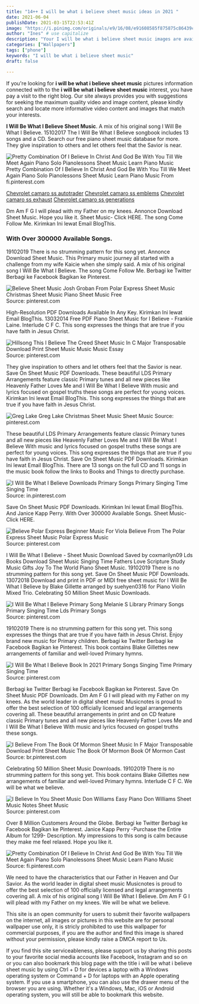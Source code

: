 ```yaml
---
title: "14++ I will be what i believe sheet music ideas in 2021 "
date: 2021-06-04
publishDate: 2021-03-15T22:53:41Z
image: "https://i.pinimg.com/originals/e9/16/08/e91608585f875875c86439ce20ebbabf.png"
author: "Ines" # use capitalize
description: "Your I will be what i believe sheet music images are available in this site. I will be what i believe sheet music are a topic that is being searched for and liked by netizens today. You can Get the I will be what i believe sheet music files here. Find and Download all free photos."
categories: ["Wallpapers"]
tags: ["phone"]
keywords: "I will be what i believe sheet music"
draft: false

---
```


If you're looking for **i will be what i believe sheet music** pictures information connected with to the **i will be what i believe sheet music** interest, you have pay a visit to the right  blog.  Our site always  provides you with  suggestions  for seeking  the maximum  quality video and image  content, please kindly search and locate more informative video content and images  that match your interests.

**I Will Be What I Believe Sheet Music**. A mix of his original song I Will Be What I Believe. 15102017 The I Will Be What I Believe songbook includes 13 songs and a CD. Search our free piano sheet music database for more. They give inspiration to others and let others feel that the Savior is near.

![Pretty Combination Of I Believe In Christ And God Be With You Till We Meet Again Piano Solo Pianolessons Sheet Music Learn Piano Music](https://i.pinimg.com/originals/e9/16/08/e91608585f875875c86439ce20ebbabf.png "Pretty Combination Of I Believe In Christ And God Be With You Till We Meet Again Piano Solo Pianolessons Sheet Music Learn Piano Music")
Pretty Combination Of I Believe In Christ And God Be With You Till We Meet Again Piano Solo Pianolessons Sheet Music Learn Piano Music From fi.pinterest.com

[Chevrolet camaro ss autotrader](/chevrolet-camaro-ss-autotrader/)
[Chevrolet camaro ss emblems](/chevrolet-camaro-ss-emblems/)
[Chevrolet camaro ss exhaust](/chevrolet-camaro-ss-exhaust/)
[Chevrolet camaro ss generations](/chevrolet-camaro-ss-generations/)

Dm Am F G I will plead with my Father on my knees. Annonce Download Sheet Music. Hope you like it. Sheet Music- Click HERE. The song Come Follow Me. Kirimkan Ini lewat Email BlogThis.

### With Over 300000 Available Songs.

19102019 There is no strumming pattern for this song yet. Annonce Download Sheet Music. This Primary music journey all started with a challenge from my wife Kaicie when she simply said. A mix of his original song I Will Be What I Believe. The song Come Follow Me. Berbagi ke Twitter Berbagi ke Facebook Bagikan ke Pinterest.


![Believe Sheet Music Josh Groban From Polar Express Sheet Music Christmas Sheet Music Piano Sheet Music Free](https://i.pinimg.com/originals/c1/ed/26/c1ed268708247e4120a7d6f70e7fe632.jpg "Believe Sheet Music Josh Groban From Polar Express Sheet Music Christmas Sheet Music Piano Sheet Music Free")
Source: pinterest.com

High-Resolution PDF Downloads Available In Any Key. Kirimkan Ini lewat Email BlogThis. 13032014 Free PDF Piano Sheet Music for I Believe - Frankie Laine. Interlude C F C. This song expresses the things that are true if you have faith in Jesus Christ.

![Hillsong This I Believe The Creed Sheet Music In C Major Transposable Download Print Sheet Music Music Music Essay](https://i.pinimg.com/originals/79/70/75/797075326929df206fa2a22ada2b3ea2.gif "Hillsong This I Believe The Creed Sheet Music In C Major Transposable Download Print Sheet Music Music Music Essay")
Source: pinterest.com

They give inspiration to others and let others feel that the Savior is near. Save On Sheet Music PDF Downloads. These beautiful LDS Primary Arrangements feature classic Primary tunes and all new pieces like Heavenly Father Loves Me and I Will Be What I Believe With music and lyrics focused on gospel truths these songs are perfect for young voices. Kirimkan Ini lewat Email BlogThis. This song expresses the things that are true if you have faith in Jesus Christ.

![Greg Lake Greg Lake Christmas Sheet Music Sheet Music](https://i.pinimg.com/originals/c0/4e/f4/c04ef4c630b9ba9ebb0940ae6bf6f3b8.png "Greg Lake Greg Lake Christmas Sheet Music Sheet Music")
Source: pinterest.com

These beautiful LDS Primary Arrangements feature classic Primary tunes and all new pieces like Heavenly Father Loves Me and I Will Be What I Believe With music and lyrics focused on gospel truths these songs are perfect for young voices. This song expresses the things that are true if you have faith in Jesus Christ. Save On Sheet Music PDF Downloads. Kirimkan Ini lewat Email BlogThis. There are 13 songs on the full CD and 11 songs in the music book follow the links to Books and Things to directly purchase.

![I Will Be What I Believe Downloads Primary Songs Primary Singing Time Singing Time](https://i.pinimg.com/originals/1f/d2/b1/1fd2b1312573cc74332ea2f5c0df44bb.png "I Will Be What I Believe Downloads Primary Songs Primary Singing Time Singing Time")
Source: in.pinterest.com

Save On Sheet Music PDF Downloads. Kirimkan Ini lewat Email BlogThis. And Janice Kapp Perry. With Over 300000 Available Songs. Sheet Music- Click HERE.

![Believe Polar Express Beginner Music For Viola Believe From The Polar Express Sheet Music Polar Express Music](https://i.pinimg.com/originals/83/66/f4/8366f487114d29e1649b6da14b618387.jpg "Believe Polar Express Beginner Music For Viola Believe From The Polar Express Sheet Music Polar Express Music")
Source: pinterest.com

I Will Be What I Believe - Sheet Music Download Saved by coxmarilyn09 Lds Books Download Sheet Music Singing Time Fathers Love Scripture Study Music Gifts Joy To The World Piano Sheet Music. 19102019 There is no strumming pattern for this song yet. Save On Sheet Music PDF Downloads. 13072018 Download and print in PDF or MIDI free sheet music for I Will Be What I Believe by Blake Gillette arranged by suehyen0316 for Piano Violin Mixed Trio. Celebrating 50 Million Sheet Music Downloads.

![I Will Be What I Believe Primary Song Melanie S Library Primary Songs Primary Singing Time Lds Primary Songs](https://i.pinimg.com/originals/8c/b4/d9/8cb4d9fde0e947e99102125236295290.jpg "I Will Be What I Believe Primary Song Melanie S Library Primary Songs Primary Singing Time Lds Primary Songs")
Source: pinterest.com

19102019 There is no strumming pattern for this song yet. This song expresses the things that are true if you have faith in Jesus Christ. Enjoy brand new music for Primary children. Berbagi ke Twitter Berbagi ke Facebook Bagikan ke Pinterest. This book contains Blake Gillettes new arrangements of familiar and well-loved Primary hymns.

![I Will Be What I Believe Book In 2021 Primary Songs Singing Time Primary Singing Time](https://i.pinimg.com/originals/f6/ba/8a/f6ba8a5b33c383c33fc944a4220d910f.jpg "I Will Be What I Believe Book In 2021 Primary Songs Singing Time Primary Singing Time")
Source: pinterest.com

Berbagi ke Twitter Berbagi ke Facebook Bagikan ke Pinterest. Save On Sheet Music PDF Downloads. Dm Am F G I will plead with my Father on my knees. As the world leader in digital sheet music Musicnotes is proud to offer the best selection of 100 officially licensed and legal arrangements covering all. These beautiful arrangements in print and on CD feature classic Primary tunes and all new pieces like Heavenly Father Loves Me and I Will Be What I Believe With music and lyrics focused on gospel truths these songs.

![I Believe From The Book Of Mormon Sheet Music In F Major Transposable Download Print Sheet Music The Book Of Mormon Book Of Mormon Cast](https://i.pinimg.com/originals/1a/f3/88/1af388c068fba0daef752c061933504c.gif "I Believe From The Book Of Mormon Sheet Music In F Major Transposable Download Print Sheet Music The Book Of Mormon Book Of Mormon Cast")
Source: br.pinterest.com

Celebrating 50 Million Sheet Music Downloads. 19102019 There is no strumming pattern for this song yet. This book contains Blake Gillettes new arrangements of familiar and well-loved Primary hymns. Interlude C F C. We will be what we believe.

![I Believe In You Sheet Music Don Williams Easy Piano Don Williams Sheet Music Notes Sheet Music](https://i.pinimg.com/originals/75/32/44/753244442702e374cb1af6915b1616ee.png "I Believe In You Sheet Music Don Williams Easy Piano Don Williams Sheet Music Notes Sheet Music")
Source: pinterest.com

Over 8 Million Customers Around the Globe. Berbagi ke Twitter Berbagi ke Facebook Bagikan ke Pinterest. Janice Kapp Perry -Purchase the Entire Album for 1299- Description. My impressions to this song is calm because they make me feel relaxed. Hope you like it.

![Pretty Combination Of I Believe In Christ And God Be With You Till We Meet Again Piano Solo Pianolessons Sheet Music Learn Piano Music](https://i.pinimg.com/originals/e9/16/08/e91608585f875875c86439ce20ebbabf.png "Pretty Combination Of I Believe In Christ And God Be With You Till We Meet Again Piano Solo Pianolessons Sheet Music Learn Piano Music")
Source: fi.pinterest.com

We need to have the characteristics that our Father in Heaven and Our Savior. As the world leader in digital sheet music Musicnotes is proud to offer the best selection of 100 officially licensed and legal arrangements covering all. A mix of his original song I Will Be What I Believe. Dm Am F G I will plead with my Father on my knees. We will be what we believe.

This site is an open community for users to submit their favorite wallpapers on the internet, all images or pictures in this website are for personal wallpaper use only, it is stricly prohibited to use this wallpaper for commercial purposes, if you are the author and find this image is shared without your permission, please kindly raise a DMCA report to Us.

If you find this site serviceableness, please support us by sharing this posts to your favorite social media accounts like Facebook, Instagram and so on or you can also bookmark this blog page with the title i will be what i believe sheet music by using Ctrl + D for devices a laptop with a Windows operating system or Command + D for laptops with an Apple operating system. If you use a smartphone, you can also use the drawer menu of the browser you are using. Whether it's a Windows, Mac, iOS or Android operating system, you will still be able to bookmark this website.
